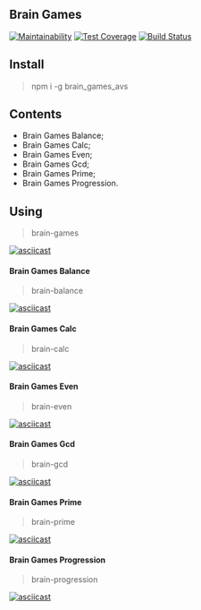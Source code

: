 ## Brain Games

[![Maintainability](https://api.codeclimate.com/v1/badges/eca08ba4663af6d9a0e7/maintainability)](https://codeclimate.com/github/AndreyShimkov/project-lvl1-s344/maintainability) [![Test Coverage](https://api.codeclimate.com/v1/badges/eca08ba4663af6d9a0e7/test_coverage)](https://codeclimate.com/github/AndreyShimkov/project-lvl1-s344/test_coverage) [![Build Status](https://travis-ci.org/AndreyShimkov/project-lvl1-s344.svg?branch=master)](https://travis-ci.org/AndreyShimkov/project-lvl1-s344)


## Install
> npm i -g brain_games_avs

## Contents
- Brain Games Balance;
- Brain Games Calc;
- Brain Games Even;
- Brain Games Gcd;
- Brain Games Prime;
- Brain Games Progression.

## Using
> brain-games

[![asciicast](https://asciinema.org/a/SCYDgzKKLoV5iSf6LluzMDEKu.png)](https://asciinema.org/a/SCYDgzKKLoV5iSf6LluzMDEKu)


#### Brain Games Balance
> brain-balance 

[![asciicast](https://asciinema.org/a/tQn705BW6wH77LN0Qf7D4b1Ge.png)](https://asciinema.org/a/tQn705BW6wH77LN0Qf7D4b1Ge)

#### Brain Games Calc
> brain-calc

[![asciicast](https://asciinema.org/a/EWRQqMtgre2kGN370LGMDnDwu.png)](https://asciinema.org/a/EWRQqMtgre2kGN370LGMDnDwu)

#### Brain Games Even
> brain-even

[![asciicast](https://asciinema.org/a/McfhmSAE8P4vfA2laYgydj1ug.png)](https://asciinema.org/a/McfhmSAE8P4vfA2laYgydj1ug)

#### Brain Games Gcd
> brain-gcd

[![asciicast](https://asciinema.org/a/sN8gJ2yND4iPnT7OOsVRZi3VS.png)](https://asciinema.org/a/sN8gJ2yND4iPnT7OOsVRZi3VS)

#### Brain Games Prime
> brain-prime

[![asciicast](https://asciinema.org/a/NF7kVtVYFbb5hQRfBmyqA5jI1.png)](https://asciinema.org/a/NF7kVtVYFbb5hQRfBmyqA5jI1)

#### Brain Games Progression
> brain-progression

[![asciicast](https://asciinema.org/a/pvwzavVy0rjoZrR4QQz7JnWzp.png)](https://asciinema.org/a/pvwzavVy0rjoZrR4QQz7JnWzp)
